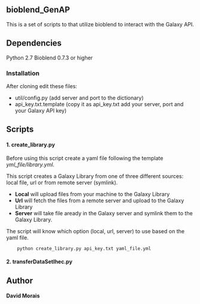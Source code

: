 ## bioblend_GenAP

This is a set of scripts to that utilize bioblend to interact with the 
Galaxy API.

## Dependencies
Python 2.7 
Bioblend 0.7.3 or higher

### **Installation**
After cloning edit these files:
* util/config.py  (add server and port to the dictionary)
* api_key.txt.template (copy it as api_key.txt add your server, port
and your Galaxy API key)


## Scripts
#### 1. **create_library.py**


Before using this script create a yaml file  following the template 
*yml_file/library.yml*.

This script creates a Galaxy Library from one of three different sources:
 local  file, url or from remote server (symlink). 
 * **Local** will upload files from your machine to the Galaxy Library
 * **Url** will fetch the files from a remote server and upload to the Galaxy
  Library
 *  **Server** will take file aready in the Galaxy server and symlink them
 to the Galaxy Library.
 
 The script will know which option (local, url, server) to use based on
 the yaml file.

```
    python create_library.py api_key.txt yaml_file.yml

```

#### 2. **transferDataSetIhec.py**








## Author
#### **David Morais**

